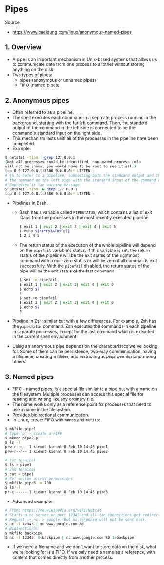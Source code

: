 # Pipes

Source:
- <https://www.baeldung.com/linux/anonymous-named-pipes>

## 1. Overview

- A pipe is an important mechanism in Unix-based systems that allows us to communicate data from one process to another without storing anything on the disk
- Two types of pipes:
  - pipes (anonymous or unnamed pipes)
  - FIFO (named pipes)

## 2. Anonymous pipes

- Often referred to as a pipeline.
- The shell executes each command in a separate process running in the background, starting with the far left command. Then, the standard output of the command in the left side is connected to be the command's standard input on the right side.
- This mechanism lasts unitl all of the processes in the pipeline have been completed.
- Example:

```bash
$ netstat -tlpn | grep 127.0.0.1
(Not all processes could be identified, non-owned process info
will not be shown, you would have to be root to see it all.)
tcp 0 0 127.0.0.1:3306 0.0.0.0:* LISTEN -
# \& to refer to a pipeline, connecting both the standard output and the standard error of
# the command on the left side with the standard input of the command on the right side
# Supresses it the warning message
$ netstat -tlpn |& grep 127.0.0.1
tcp 0 0 127.0.0.1:3306 0.0.0.0:* LISTEN -
```

- Pipelines in Bash.
  - Bash has a variable called `PIPESTATUS`, which contains a list of exit staus from the processes in the most recently executed pipeline

    ```bash
    $ exit 1 | exit 2 | exit 3 | exit 4 | exit 5
    $ echo ${PIPESTATUS[@]}
    1 2 3 4 5
    ```

  - The return status of the execution of the whole pipeline will depend on the `pipefail` variable's status. If this variable is set, the return status of the pipeline  will be the exit status of the rightmost command with a non-zero status or will be zero if all commands exit successfully. With the `pipefail` disabled, the return status of the pipe will be the exit status of the last command

    ```bash
    $ set -o pipefail
    $ exit 1 | exit 2 | exit 3| exit 4 | exit 0
    $ echo $?
    4
    $ set +o pipefail
    $ exit 1 | exit 2 | exit 3| exit 4 | exit 0
    $ echo $?
    0
    ```

- Pipeline in Zsh: similar but with a few differences. For example, Zsh has the `pipestatus` command. Zsh executes the commands in each pipeline in separate processes, except for the last command which is executed in the current shell environment.
- Using an anonymous pipe depends on the characteristics we've looking for. Some of them can be persistence, two-way communication, having a filename, creating a fileter, and restricting access permissions among others.

## 3. Named pipes

- FIFO - named pipes, is a special file similar to a pipe but with a name on the filesystem. Multiple processes can access this special file for reading and writing like any ordinary file.
- The name works only as a reference point for processes that need to use a name in the filesystem.
- Provides bidirectional communication.
- In Linux, create FIFO with `mknod` and `mkfifo`:

```bash
$ mkfifo pipe1
# Type 'p' - create a FIFO
$ mknod pipe2 p
$ ls -l
prw-r--r-- 1 kiennt kiennt 0 Feb 10 14:45 pipe1
prw-r--r-- 1 kiennt kiennt 0 Feb 10 14:45 pipe2
```

```bash
# 1st terminal
$ ls > pipe1
# 2nd terminal
$ cat < pipe1
# Set custom access permissions
$ mkfifo pipe3 -m 700
$ ls -l
pr-x------ 1 kiennt kiennt 0 Feb 10 14:45 pipe3
```

- Advanced example:

```bash
# From: https://en.wikipedia.org/wiki/Netcat
# Starts a nc server on port 12345 and all the connections get redirected to google.com:80
# Request -> nc -> google. But no response will not be sent back.
$ nc -l 12345 | nc www.google.com 80
# Bidirectional
$ mkfifo backpipe
$ nc -l 12345  0<backpipe | nc www.google.com 80 1>backpipe
```

- If we need a filename and we don't want to store data on the disk, what we're looking for is a FIFO. If we only need a name as a reference, with content that comes directly from another process.

